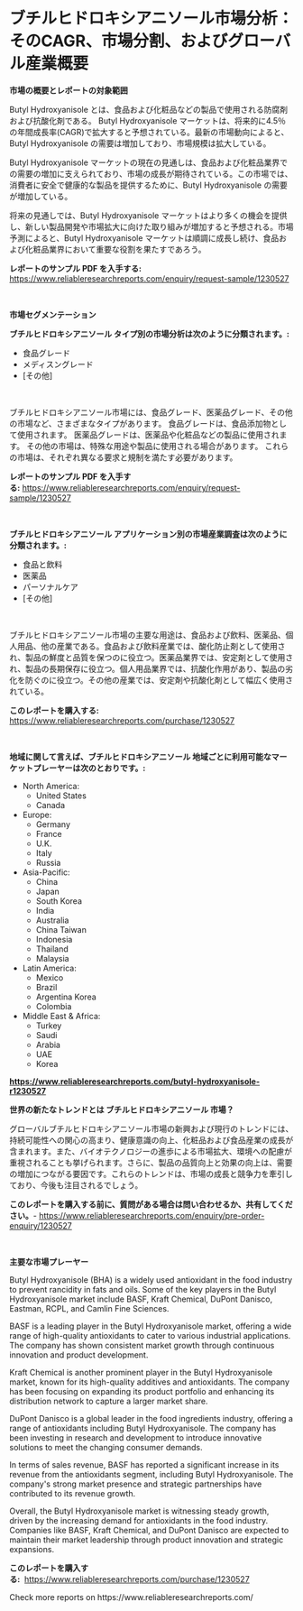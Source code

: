 <p><h1>ブチルヒドロキシアニソール市場分析：そのCAGR、市場分割、およびグローバル産業概要</h1></p><p><strong>市場の概要とレポートの対象範囲</strong></p>
<p><p>Butyl Hydroxyanisole とは、食品および化粧品などの製品で使用される防腐剤および抗酸化剤である。 Butyl Hydroxyanisole マーケットは、将来的に4.5％の年間成長率(CAGR)で拡大すると予想されている。最新の市場動向によると、Butyl Hydroxyanisole の需要は増加しており、市場規模は拡大している。</p><p>Butyl Hydroxyanisole マーケットの現在の見通しは、食品および化粧品業界での需要の増加に支えられており、市場の成長が期待されている。この市場では、消費者に安全で健康的な製品を提供するために、Butyl Hydroxyanisole の需要が増加している。</p><p>将来の見通しでは、Butyl Hydroxyanisole マーケットはより多くの機会を提供し、新しい製品開発や市場拡大に向けた取り組みが増加すると予想される。市場予測によると、Butyl Hydroxyanisole マーケットは順調に成長し続け、食品および化粧品業界において重要な役割を果たすであろう。</p></p>
<p><strong>レポートのサンプル PDF を入手する:</strong> <a href="https://www.reliableresearchreports.com/enquiry/request-sample/1230527">https://www.reliableresearchreports.com/enquiry/request-sample/1230527</a></p>
<p>&nbsp;</p>
<p><strong>市場セグメンテーション</strong></p>
<p><strong>ブチルヒドロキシアニソール タイプ別の市場分析は次のように分類されます。:</strong></p>
<p><ul><li>食品グレード</li><li>メディスングレード</li><li>[その他]</li></ul></p>
<p>&nbsp;</p>
<p><p>ブチルヒドロキシアニソール市場には、食品グレード、医薬品グレード、その他の市場など、さまざまなタイプがあります。 食品グレードは、食品添加物として使用されます。 医薬品グレードは、医薬品や化粧品などの製品に使用されます。 その他の市場は、特殊な用途や製品に使用される場合があります。 これらの市場は、それぞれ異なる要求と規制を満たす必要があります。</p></p>
<p><strong>レポートのサンプル PDF を入手する:</strong>&nbsp;<a href="https://www.reliableresearchreports.com/enquiry/request-sample/1230527">https://www.reliableresearchreports.com/enquiry/request-sample/1230527</a></p>
<p>&nbsp;</p>
<p><strong> ブチルヒドロキシアニソール アプリケーション別の市場産業調査は次のように分類されます。:</strong></p>
<p><ul><li>食品と飲料</li><li>医薬品</li><li>パーソナルケア</li><li>[その他]</li></ul></p>
<p>&nbsp;</p>
<p><p>ブチルヒドロキシアニソール市場の主要な用途は、食品および飲料、医薬品、個人用品、他の産業である。食品および飲料産業では、酸化防止剤として使用され、製品の鮮度と品質を保つのに役立つ。医薬品業界では、安定剤として使用され、製品の長期保存に役立つ。個人用品業界では、抗酸化作用があり、製品の劣化を防ぐのに役立つ。その他の産業では、安定剤や抗酸化剤として幅広く使用されている。</p></p>
<p><strong>このレポートを購入する:</strong>&nbsp; <a href="https://www.reliableresearchreports.com/purchase/1230527">https://www.reliableresearchreports.com/purchase/1230527</a></p>
<p>&nbsp;</p>
<p><strong>地域に関して言えば、ブチルヒドロキシアニソール 地域ごとに利用可能なマーケットプレーヤーは次のとおりです。:</strong></p>
<p><ul>
    <li>
        North America:
        <ul>
            <li>United States</li>
            <li>Canada</li>
        </ul>
    </li>
    <li>
        Europe:
        <ul>
            <li>Germany</li>
            <li>France</li>
            <li>U.K.</li>
            <li>Italy</li>
            <li>Russia</li>
        </ul>
    </li>
    <li>
        Asia-Pacific:
        <ul>
            <li>China</li>
            <li>Japan</li>
            <li>South Korea</li>
            <li>India</li>
            <li>Australia</li>
            <li>China Taiwan</li>
            <li>Indonesia</li>
            <li>Thailand</li>
            <li>Malaysia</li>
        </ul>
    </li>
    <li>
        Latin America:
        <ul>
            <li>Mexico</li>
            <li>Brazil</li>
            <li>Argentina Korea</li>
            <li>Colombia</li>
        </ul>
    </li>
    <li>
        Middle East & Africa:
        <ul>
            <li>Turkey</li>
            <li>Saudi</li>
            <li>Arabia</li>
            <li>UAE</li>
            <li>Korea</li>
        </ul>
    </li>
    </ul></p>
<p><strong><a href="https://www.reliableresearchreports.com/butyl-hydroxyanisole-r1230527">https://www.reliableresearchreports.com/butyl-hydroxyanisole-r1230527</a></strong>&nbsp;</p>
<p><strong>世界の新たなトレンドとは ブチルヒドロキシアニソール 市場？</strong></p>
<p><p>グローバルブチルヒドロキシアニソール市場の新興および現行のトレンドには、持続可能性への関心の高まり、健康意識の向上、化粧品および食品産業の成長が含まれます。また、バイオテクノロジーの進歩による市場拡大、環境への配慮が重視されることも挙げられます。さらに、製品の品質向上と効果の向上は、需要の増加につながる要因です。これらのトレンドは、市場の成長と競争力を牽引しており、今後も注目されるでしょう。</p></p>
<p><strong>このレポートを購入する前に、質問がある場合は問い合わせるか、共有してください。</strong>- <a href="https://www.reliableresearchreports.com/enquiry/pre-order-enquiry/1230527">https://www.reliableresearchreports.com/enquiry/pre-order-enquiry/1230527</a></p>
<p>&nbsp;</p>
<p><strong>主要な市場プレーヤー</strong></p>
<p><p>Butyl Hydroxyanisole (BHA) is a widely used antioxidant in the food industry to prevent rancidity in fats and oils. Some of the key players in the Butyl Hydroxyanisole market include BASF, Kraft Chemical, DuPont Danisco, Eastman, RCPL, and Camlin Fine Sciences.</p><p>BASF is a leading player in the Butyl Hydroxyanisole market, offering a wide range of high-quality antioxidants to cater to various industrial applications. The company has shown consistent market growth through continuous innovation and product development.</p><p>Kraft Chemical is another prominent player in the Butyl Hydroxyanisole market, known for its high-quality additives and antioxidants. The company has been focusing on expanding its product portfolio and enhancing its distribution network to capture a larger market share.</p><p>DuPont Danisco is a global leader in the food ingredients industry, offering a range of antioxidants including Butyl Hydroxyanisole. The company has been investing in research and development to introduce innovative solutions to meet the changing consumer demands.</p><p>In terms of sales revenue, BASF has reported a significant increase in its revenue from the antioxidants segment, including Butyl Hydroxyanisole. The company's strong market presence and strategic partnerships have contributed to its revenue growth.</p><p>Overall, the Butyl Hydroxyanisole market is witnessing steady growth, driven by the increasing demand for antioxidants in the food industry. Companies like BASF, Kraft Chemical, and DuPont Danisco are expected to maintain their market leadership through product innovation and strategic expansions.</p></p>
<p><strong>このレポートを購入する:</strong>&nbsp;&nbsp;<a href="https://www.reliableresearchreports.com/purchase/1230527">https://www.reliableresearchreports.com/purchase/1230527</a></p>
<p>Check more reports on https://www.reliableresearchreports.com/</p>